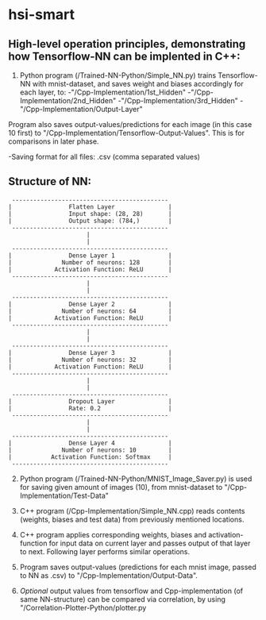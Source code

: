 # hsi-smart



## High-level operation principles, demonstrating how Tensorflow-NN can be implented in C++:

1) Python program (/Trained-NN-Python/Simple_NN.py) trains Tensorflow-NN with mnist-dataset, and saves weight and biases accordingly for each layer, to:
-"/Cpp-Implementation/1st_Hidden"
-"/Cpp-Implementation/2nd_Hidden"
-"/Cpp-Implementation/3rd_Hidden"
-"/Cpp-Implementation/Output-Layer"

Program also saves output-values/predictions for each image (in this case 10 first) to "/Cpp-Implementation/Tensorflow-Output-Values".
This is for comparisons in later phase.

-Saving format for all files: .csv (comma separated values)

## Structure of NN:

     --------------------------------------------
    |                Flatten Layer               |
    |                Input shape: (28, 28)       |
    |                Output shape: (784,)        |
     --------------------------------------------
                          |
                          |
     --------------------------------------------
    |                Dense Layer 1               |
    |              Number of neurons: 128        |
    |            Activation Function: ReLU       |
     --------------------------------------------
                          |
                          |
     --------------------------------------------
    |                Dense Layer 2               |
    |              Number of neurons: 64         |
    |            Activation Function: ReLU       |
     --------------------------------------------
                          |
                          |
     --------------------------------------------
    |                Dense Layer 3               |
    |              Number of neurons: 32         |
    |            Activation Function: ReLU       |
     --------------------------------------------
                          |
                          |
     --------------------------------------------
    |                Dropout Layer               |
    |                Rate: 0.2                   |
     --------------------------------------------
                          |
                          |
     --------------------------------------------
    |                Dense Layer 4               |
    |              Number of neurons: 10         |
    |           Activation Function: Softmax     |
     --------------------------------------------

2) Python program (/Trained-NN-Python/MNIST_Image_Saver.py) is used for saving given amount of images (10), from mnist-dataset to
"/Cpp-Implementation/Test-Data"

3) C++ program (/Cpp-Implementation/Simple_NN.cpp) reads contents (weights, biases and test data) from previously mentioned locations.

4) C++ program applies corresponding weights, biases and activation-function for input data on current layer and passes output of
that layer to next. Following layer performs similar operations.

5) Program saves output-values (predictions for each mnist image, passed to NN as .csv) to "/Cpp-Implementation/Output-Data".

6) *Optional* output values from tensorflow and Cpp-implementation (of same NN-structure) can be compared via correlation, by using
"/Correlation-Plotter-Python/plotter.py 
